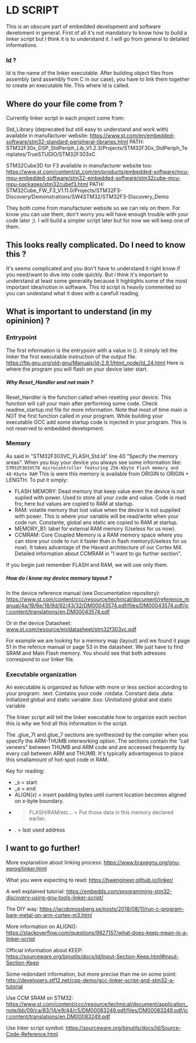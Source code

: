 # LD SCRIPT
This is an obscure part of embedded development and software develoment in general.
First of all it's not mandatory to know how to build a linker script
but I think it is to understand it. I will go from general to detailed 
informations.

### ld ?
ld is the name of the linker executable.
After building object files from assembly (and assembly from C in our case),
you have to link them together to create an executable file. This where ld is
called.

## Where do your file come from ?
Currently linker script in each project come from:

Std_Library (deprecated but still easy to understand and work with) available
in manufacturer website:
https://www.st.com/en/embedded-software/stm32-standard-peripheral-libraries.html
PATH: STM32F30x_DSP_StdPeriph_Lib_V1.2.3/Projects/STM32F30x_StdPeriph_Templates/TrueSTUDIO/STM32F303xC

STM32Cube3D for F3 available in manufacturer website too:
https://www.st.com/content/st_com/en/products/embedded-software/mcu-mpu-embedded-software/stm32-embedded-software/stm32cube-mcu-mpu-packages/stm32cubef3.html
PATH: STM32Cube_FW_F3_V1.11.0/Projects/STM32F3-Discovery/Demonstrations/SW4STM32/STM32F3-Discovery_Demo

They both come from manufacturer website so we can rely on them.
For know you can use them, don't worry you will have enough trouble with your
code later ;).
I will build a simpler script later but for now we will keep one of them.

## This looks really complicated. Do I need to know this ?
It's seems complicated and you don't have to understand it right know if you
need/want to dive into code quickly. But i think it's important to understand
at least some generality because it highlights some of the most important
idea/notion in software. This ld script is heavily commented so you can undestand
what it does with a carefull reading.

## What is important to understand (in my opininion) ?

### Entrypoint
The first information is the entrypoint with a value in ().
It simply tell the linker the first executable instruction of the output file.
https://ftp.gnu.org/old-gnu/Manuals/ld-2.9.1/html_node/ld_24.html
Here is where the program you will flash on your device later start.

##### Why Reset_Handler and not main ?
Reset_Handler is the function called when reseting your device.
This function will call your main after performing some code.
Check readme_startup.md file for more information.
Note that most of time main is NOT the first function called in your program.
While building your executable GCC add some startup code is injected in your
 program. This is not reserved to embedded development.

### Memory
As said in "STM32F303VC_FLASH_Std.ld" line 40 "Specify the memory areas".
When you buy your device you always see some information like:
`STM32F303VCT6 microcontroller featuring 256‑Kbyte Flash memory and 48‑Kbyte RAM`
This is were this memory is available from ORIGIN to ORIGIN + LENGTH.
To put it simply:
- FLASH MEMORY: Dead memory that keep value even the device is not suplied with 
power. Used to store all your code and value. Code is read fro; here but values are copied to RAM at startup.
- RAM: volatile memory that lost value when the device is not supplied with power.
This is where your variable will be read/write when your code run.
Constante, global ans static are copied to RAM at startup.
- MEMORY_B1: label for external RAM memory (Useless for us now).
- CCMRAM: Core Coupled Memory is a RAM memory space where you can store your code
to run it faster than in flash memory(Useless for us now). It takes advantage of
the Havard architecture of our Cortex M4.  Detailed information about CCMRAM in
"I want to go further section".

If you begin just remember FLASH and RAM, we will use only them.


##### How do i know my device memory layout ?
In the device reference manual (see Documentation repository):
https://www.st.com/content/ccc/resource/technical/document/reference_manual/4a/19/6e/18/9d/92/43/32/DM00043574.pdf/files/DM00043574.pdf/jcr:content/translations/en.DM00043574.pdf

Or in the device Datasheet:
www.st.com/resource/en/datasheet/stm32f303vc.pdf

For example we are looking for a memory map (layout) and we found it page 51 in
the refence manual or page 53 in the datasheet.
We just have to find SRAM and Main Flash memory. You should see that both
adresses correspond to our linker file.

### Executable organization
An executable is organized as follow with more or less section according to your
program:
.text:
	Contains your code
.rotdata:
	Constant data
.data:
	Initialized global and static variable
.bss:
	Uinitialized global and static variable

The linker script will tell the linker executable how to organize each section
this is why we find all this information in the script.

 The .glue_7t and.glue_7 sections are synthesized by the compiler when you
 specify the ARM-THUMB interworking option. The sections contain the
 “call veneers” between THUMB and ARM code and are accessed frequently by every
 call between ARM and THUMB. It's typically advantageous to place this
 smallamount of hot-spot code in RAM.

Key for reading:
- _s = start
- _e = end
- ALIGN(x) = insert padding bytes until current location becomes aligned on 
			 x-byte boundary.
- >FLASH/RAM/etc... = Put those data in this memory declared earlier.
- . = last used address

## I want to go further!
More explanation about linking process:
https://www.bravegnu.org/gnu-eprog/linker.html

What you were expecting to read:
https://hwengineer.github.io/linker/

A well explained tutorial:
https://embedds.com/programming-stm32-discovery-using-gnu-tools-linker-script/

The DIY way:
https://jacobmossberg.se/posts/2018/08/11/run-c-program-bare-metal-on-arm-cortex-m3.html

More information on ALIGN():
https://stackoverflow.com/questions/9827157/what-does-keep-mean-in-a-linker-script

Official information about KEEP:
https://sourceware.org/binutils/docs/ld/Input-Section-Keep.html#Input-Section-Keep

Some redondant information, but more precise than me on some point:
http://developers.stf12.net/cpp-demo/gcc-linker-script-and-stm32-a-tutorial

Use CCM SRAM on STM32:
https://www.st.com/content/ccc/resource/technical/document/application_note/bb/09/ca/83/14/e9/44/c5/DM00083249.pdf/files/DM00083249.pdf/jcr:content/translations/en.DM00083249.pdf


Use lnker script symbol:
https://sourceware.org/binutils/docs/ld/Source-Code-Reference.html
